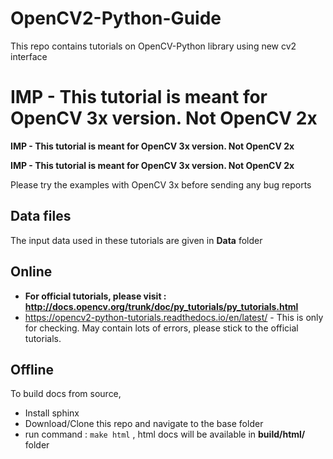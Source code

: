 OpenCV2-Python-Guide
====================

This repo contains tutorials on OpenCV-Python library using new cv2 interface

**IMP - This tutorial is meant for OpenCV 3x version. Not OpenCV 2x**
=======================================================================

**IMP - This tutorial is meant for OpenCV 3x version. Not OpenCV 2x**

**IMP - This tutorial is meant for OpenCV 3x version. Not OpenCV 2x**

Please try the examples with OpenCV 3x before sending any bug reports

Data files
-----------

The input data used in these tutorials are given in **Data** folder

Online
---------

* **For official tutorials, please visit : http://docs.opencv.org/trunk/doc/py_tutorials/py_tutorials.html**
* https://opencv2-python-tutorials.readthedocs.io/en/latest/ - This is only for checking. May contain lots of errors, please stick to the official tutorials.

Offline
---------
To build docs from source,
* Install sphinx
* Download/Clone this repo and navigate to the base folder
* run command : `make html` , html docs will be available in **build/html/** folder

